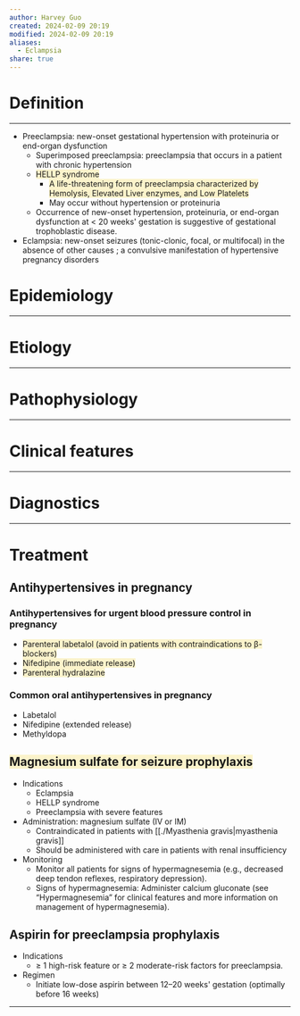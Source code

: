 ```yaml
---
author: Harvey Guo
created: 2024-02-09 20:19
modified: 2024-02-09 20:19
aliases:
  - Eclampsia
share: true
---
```

# Definition
---
- Preeclampsia: new-onset gestational hypertension with proteinuria or end-organ dysfunction 
	- Superimposed preeclampsia: preeclampsia that occurs in a patient with chronic hypertension
	- <span style="background:rgba(240, 200, 0, 0.2)">HELLP syndrome</span>
		- <span style="background:rgba(240, 200, 0, 0.2)">A life-threatening form of preeclampsia characterized by Hemolysis, Elevated Liver enzymes, and Low Platelets</span>
		- May occur without hypertension or proteinuria 
	- Occurrence of new-onset hypertension, proteinuria, or end-organ dysfunction at < 20 weeks' gestation is suggestive of gestational trophoblastic disease.
- Eclampsia: new-onset seizures (tonic-clonic, focal, or multifocal) in the absence of other causes ; a convulsive manifestation of hypertensive pregnancy disorders
# Epidemiology


---
# Etiology


---
# Pathophysiology


---
# Clinical features


---
# Diagnostics


---
# Treatment
## Antihypertensives in pregnancy
### Antihypertensives for urgent blood pressure control in pregnancy 
- <span style="background:rgba(240, 200, 0, 0.2)">Parenteral labetalol (avoid in patients with contraindications to β-blockers) </span>
- <span style="background:rgba(240, 200, 0, 0.2)">Nifedipine (immediate release)</span>
- <span style="background:rgba(240, 200, 0, 0.2)">Parenteral hydralazine</span>
### Common oral antihypertensives in pregnancy 
- Labetalol
- Nifedipine (extended release)
- Methyldopa
## <span style="background:rgba(240, 200, 0, 0.2)">Magnesium sulfate for seizure prophylaxis</span>
- Indications
	- Eclampsia 
	- HELLP syndrome
	- Preeclampsia with severe features
- Administration: magnesium sulfate (IV or IM)
	- Contraindicated in patients with [[./Myasthenia gravis|myasthenia gravis]] 
	- Should be administered with care in patients with renal insufficiency 
- Monitoring
	- Monitor all patients for signs of hypermagnesemia (e.g., decreased deep tendon reflexes, respiratory depression).
	- Signs of hypermagnesemia: Administer calcium gluconate (see “Hypermagnesemia” for clinical features and more information on management of hypermagnesemia).
## Aspirin for preeclampsia prophylaxis
- Indications
	- ≥ 1 high-risk feature or ≥ 2 moderate-risk factors for preeclampsia.
- Regimen
	- Initiate low-dose aspirin between 12–20 weeks' gestation (optimally before 16 weeks)

---
